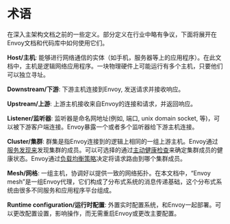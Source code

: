 # 术语

在深入主架构文档之前的一些定义。部分定义在行业中略有争议，下面将展开在Envoy文档和代码库中如何使用它们。

**Host/主机**: 能够进行网络通信的实体（如手机，服务器等上的应用程序）。在此文档中，主机是逻辑网络应用程序。一块物理硬件上可能运行有多个主机，只要他们可以独立寻址。

**Downstream/下游**: 下游主机连接到Envoy, 发送请求并接收响应。

**Upstream/上游**: 上游主机接收来自Envoy的连接和请求，并返回响应。

**Listener/监听器**: 监听器是命名网地址(例如, 端口, unix domain socket, 等)，可以被下游客户端连接。Envoy暴露一个或者多个监听器给下游主机连接。

**Cluster/集群**: 群集是指Envoy连接到的逻辑上相同的一组上游主机。Envoy通过[服务发现来](service_discovery.md#arch-overview-service-discovery)发现集群的成员。可以可选择的通过[主动健康检查](health_checking.md#arch-overview-health-checking)来确定集群成员的健康状态。Envoy通过[负载均衡策略](load_balancing.md#arch-overview-load-balancing)决定将请求路由到哪个集群成员。

**Mesh/网格**: 一组主机，协调好以提供一致的网络拓扑。在本文档中，“Envoy mesh”是一组Envoy代理，它们构成了分布式系统的消息传递基础，这个分布式系统由很多不同服务和应用程序平台组成。

**Runtime configuration/运行时配置**: 外置实时配置系统，和Envoy一起部署。可以更改配置设置，影响操作，而无需重启Envoy或更改主要配置。